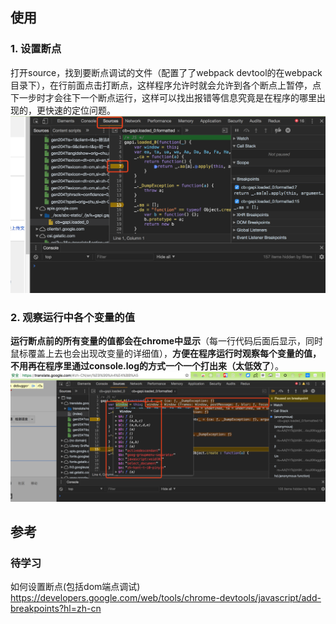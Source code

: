## 使用
### 1. 设置断点
打开source，找到要断点调试的文件（配置了了webpack devtool的在webpack目录下），在行前面点击打断点，这样程序允许时就会允许到各个断点上暂停，点下一步时才会往下一个断点运行，这样可以找出报错等信息究竟是在程序的哪里出现的，更快速的定位问题。
![](/assets/WX20171123-091224@2x.png)

### 2. 观察运行中各个变量的值
**运行断点前的所有变量的值都会在chrome中显示**（每一行代码后面后显示，同时鼠标覆盖上去也会出现改变量的详细值），**方便在程序运行时观察每个变量的值，不用再在程序里通过console.log的方式一个一个打出来（太低效了**）。
![](/assets/WX20171123-091959@2x.png)


## 参考
### 待学习
如何设置断点(包括dom端点调试)
https://developers.google.com/web/tools/chrome-devtools/javascript/add-breakpoints?hl=zh-cn

